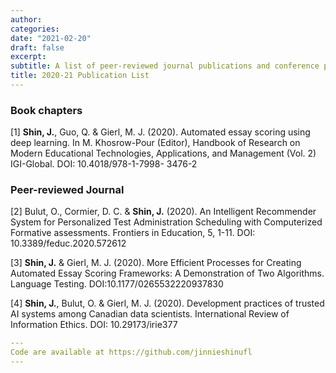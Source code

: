 ```yaml
---
author: 
categories:
date: "2021-02-20"
draft: false
excerpt: 
subtitle: A list of peer-reviewed journal publications and conference proceedings
title: 2020-21 Publication List 
---
```


### Book chapters

[1] **Shin, J.**, Guo, Q. & Gierl, M. J. (2020). Automated essay scoring using deep learning. In M. Khosrow-Pour (Editor), Handbook of Research on Modern Educational Technologies, Applications, and Management (Vol. 2) IGI-Global. DOI: 10.4018/978-1-7998- 3476-2

### Peer-reviewed Journal 

[2] Bulut, O., Cormier, D. C. & **Shin, J.** (2020). An Intelligent Recommender System for Personalized Test Administration Scheduling with Computerized Formative assessments. Frontiers in Education, 5, 1-11. DOI: 10.3389/feduc.2020.572612

[3] **Shin, J.** & Gierl, M. J. (2020). More Efficient Processes for Creating Automated Essay Scoring Frameworks: A Demonstration of Two Algorithms. Language Testing. DOI:10.1177/0265532220937830

[4] **Shin, J.**, Bulut, O. & Gierl, M. J. (2020). Development practices of trusted AI systems among Canadian data scientists. International Review of Information Ethics. DOI: 10.29173/irie377


```yaml
---
Code are available at https://github.com/jinnieshinufl
---
```